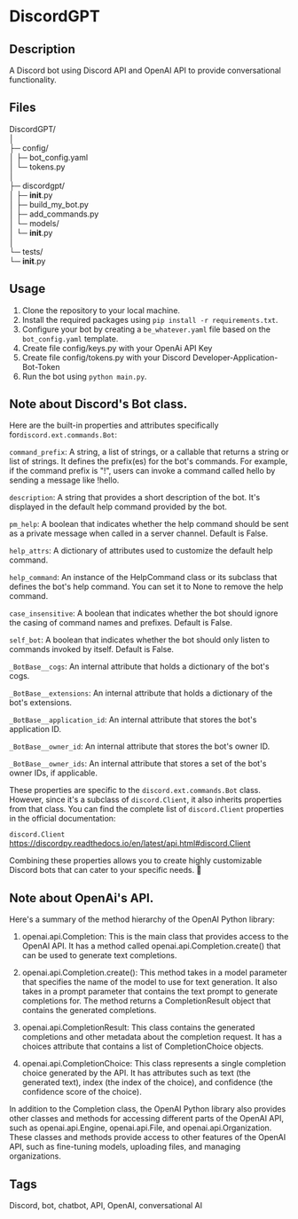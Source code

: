 # DiscordGPT

## Description
A Discord bot using Discord API and OpenAI API to provide conversational functionality.

## Files
DiscordGPT/  
│  
├─ config/  
│   ├─ bot_config.yaml  
│   └─ tokens.py  
│  
├─ discordgpt/  
│   ├─ __init__.py  
│   ├─ build_my_bot.py  
│   ├─ add_commands.py  
│   └─ models/  
│       └─ __init__.py  
│  
└─ tests/  
    └─ __init__.py  

## Usage
1. Clone the repository to your local machine.
2. Install the required packages using `pip install -r requirements.txt`.
3. Configure your bot by creating a `be_whatever.yaml` file based on the `bot_config.yaml` template.
4. Create file config/keys.py with your OpenAi API Key
5. Create file config/tokens.py with your Discord Developer-Application-Bot-Token
6. Run the bot using `python main.py`.

## Note about Discord's Bot class.
Here are the built-in properties and attributes specifically for`discord.ext.commands.Bot`:

`command_prefix`: A string, a list of strings, or a callable that returns a string or list of strings. It defines the prefix(es) for the bot's commands. For example, if the command prefix is "!", users can invoke a command called hello by sending a message like !hello.

`description`: A string that provides a short description of the bot. It's displayed in the default help command provided by the bot.

`pm_help`: A boolean that indicates whether the help command should be sent as a private message when called in a server channel. Default is False.

`help_attrs`: A dictionary of attributes used to customize the default help command.

`help_command`: An instance of the HelpCommand class or its subclass that defines the bot's help command. You can set it to None to remove the help command.

`case_insensitive`: A boolean that indicates whether the bot should ignore the casing of command names and prefixes. Default is False.

`self_bot`: A boolean that indicates whether the bot should only listen to commands invoked by itself. Default is False.

`_BotBase__cogs`: An internal attribute that holds a dictionary of the bot's cogs.

`_BotBase__extensions`: An internal attribute that holds a dictionary of the bot's extensions.

`_BotBase__application_id`: An internal attribute that stores the bot's application ID.

`_BotBase__owner_id`: An internal attribute that stores the bot's owner ID.

`_BotBase__owner_ids`: An internal attribute that stores a set of the bot's owner IDs, if applicable.

These properties are specific to the `discord.ext.commands.Bot` class. However, since it's a subclass of `discord.Client`, it also inherits properties from that class. You can find the complete list of `discord.Client` properties in the official documentation:

`discord.Client`
https://discordpy.readthedocs.io/en/latest/api.html#discord.Client

Combining these properties allows you to create highly customizable Discord bots that can cater to your specific needs. 💅

## Note about OpenAi's API.
Here's a summary of the method hierarchy of the OpenAI Python library:

1. openai.api.Completion: This is the main class that provides access to the OpenAI API. It has a method called openai.api.Completion.create() that can be used to generate text completions.

2. openai.api.Completion.create(): This method takes in a model parameter that specifies the name of the model to use for text generation. It also takes in a prompt parameter that contains the text prompt to generate completions for. The method returns a CompletionResult object that contains the generated completions.

3. openai.api.CompletionResult: This class contains the generated completions and other metadata about the completion request. It has a choices attribute that contains a list of CompletionChoice objects.

4. openai.api.CompletionChoice: This class represents a single completion choice generated by the API. It has attributes such as text (the generated text), index (the index of the choice), and confidence (the confidence score of the choice).

In addition to the Completion class, the OpenAI Python library also provides other classes and methods for accessing different parts of the OpenAI API, such as openai.api.Engine, openai.api.File, and openai.api.Organization. These classes and methods provide access to other features of the OpenAI API, such as fine-tuning models, uploading files, and managing organizations.

## Tags
Discord, bot, chatbot, API, OpenAI, conversational AI
